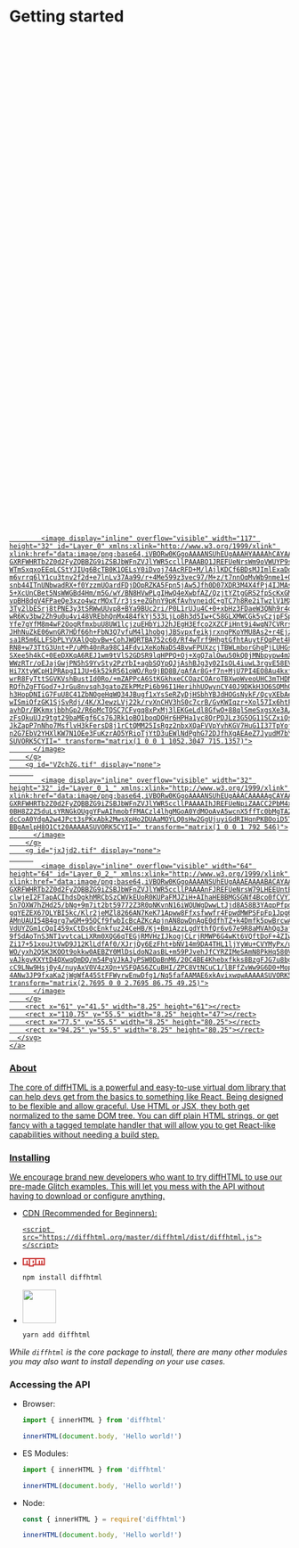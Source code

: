 # Getting started

<div class="hero">
  <p class="social">
    <a class="github" href="https://github.com/tbranyen/diffhtml">
      <i class="fa fa-github"></i>
    </a>
    <a class="stackoverflow" href="https://stackoverflow.com/search?q=diffhtml+javascript">
      <i class="fa fa-stack-overflow"></i>
    </a>
    <a class="twitter" href="https://twitter.com/diffhtml">
      <i class="fa fa-twitter"></i>
    </a>
    <a class="reddit" href="https://reddit.com/r/diffhtml">
      <i class="fa fa-reddit"></i>
    </a>
    <a class="gitter" href="https://gitter.im/tbranyen/diffhtml">
      <svg class="gitter" viewBox="60 -20 107.25 187.25">
        <g id="_x38_MJ9tV.tif" display="none">
          
            <image display="inline" overflow="visible" width="117" height="32" id="Layer_0" xmlns:xlink="http://www.w3.org/1999/xlink" xlink:href="data:image/png;base64,iVBORw0KGgoAAAANSUhEUgAAAHYAAAAhCAYAAAAMLF9eAAAACXBIWXMAAAsSAAALEgHS3X78AAAA GXRFWHRTb2Z0d2FyZQBBZG9iZSBJbWFnZVJlYWR5ccllPAAABO1JREFUeNrsWm9oVWUYP9s92KRr WTmSxqxoEEqLCStYJIUg6BcTB0K1QELsY0iDvoj74AcRFD+M/lAjlKDCf6BDsMJImlExaDqdTm4l m6vrrq6lY1cu3tnv2f2d+e7lnLv37Aa99/r+4Me599z3vec97/M+z/t7nnOqMvWb9nme1+QV8AF4 snb44ITnUNbwadRX+f0YzzmUOardFDjDOpRZKA5Fpn5jAw5Jfh0D07XDR3M4X4fPj4IJMAsO4XwW 5+XcUnCBet5NsWWGBd4Hm/m5G/wY/BN8HVwPLgIHwQ4eXwbfAZ/QzjtYZtgGRS2fpScKxGMbwcX8 vpBH8dgV4FPaeQe3xzo4wzrMOxT/r3js+eZGhnY9pKfAvhvneidC+gTC7h8Re2iTwzlV1MXBCEVg 3Ty2lbESrj8tPNE3y3tSRWwUUvp8+BYa9BUc2ri/P0L1rUJu4C+0+xbHz3FDaeW3QNh9r4g9VdTF wR6Kv3bw2Zh9u0u4vi48VREbhQnMx484fkYj533LjLoBh3d5Iw+C58GLXMWCGk5yCzjpFSplqmED Yfe7gYfM8m4wF2OogRfmxbuU8UW1lcjzuEHbYiJ2hJEgH3Efco2XZCFiHnt9i4wqN7CVRrsOSg37 JHhNuZkE06wnGR7HDf66h+FbN3Q7vfuM4l1hobgjJBSvpxfeikjrxngPKoYMU8As2+r4EjzOa6qQ sa1R5m6LLFSbPLYVXAlOgbvBw+CohJWQRTBA752c60/Rf4wTrf9HhgtGfhtAuytFQqPet4keLkYY RN8+w73TtG3Unt+P/uMh40nRa98C14FdviXeKoNaDS4BvwFPUXzcjTBWLmborGhgPjLUHGsZumts SXee5h4kC+0EeDXKqA6REJ1wm9tVlS2GDSR9lqHPPQ+Oj+XgQ7alOwu50kQ0jMNbpypw4mXxfoqQ WWzRTr/oEJajGwjPN5hS9YvSty2PzYbI+agbSQYpQJjAshBJg3y02IsOL4iuwL3rgvE58EVFeIp6 Hi7XtyWCpH1PRApgI1JU+6k52kR561oWO/Ro9jBD8B/gAfAr8G+f7n+MjU7PI4EO8Au4kxfJ0Jvi wrR8FyTttSGVKVshBustId0Ro/+mZAPPcA6StKGkhxeCCOazCOAroTBXwoWveoUHC3mTHDNkpdZL RQfhZgFTGod7+JrGu8nvsqh3gatoZEkPMzPi6b96I1HerihhUQwynCY40J9DKkH3O6SQMhQUKLD4 h3HopDNIiG7FuU8C41ZbNOgeHqWQ34JBugf1xYsSeRZyDjHSbhYBJdHOGsNykF/QcyXEbAe3YpDL wISmiOfzGK1SjSvRdj/4K/XJewzLVj22k/rvXnCHV3hS0c7crB/GvKWIqzr+Xol57Ix6htFShv8r avhDr/BKkmxjbbhGp2/R6pMcTQSC7CFvgq8xPxMj3lEKGeLdl8GfwO+88qlSmeSxgsXe3A/WZ0U7 zFsQkuUJz9tgt29baMEgf6Cs76JRk1oBQ1boqDQHr6HPHa1yc8QrPDJLz3G5OG11SCZxiQsuZdi2 JkZapP7nNho7MsflvH3kFersD8j1rCtQMM25IsRgz2nbxXQaFVVpYvhKGV7HuG1I37TpYojTNqJ/ n2G7EbV2YHXlKW7N1OEe3FuKzrAO5YRioTjYtD3uEWlNdPghG72DJfhXgAEAeZ7JyudM7bYAAAAA SUVORK5CYII=" transform="matrix(1 0 0 1 1052.3047 715.1357)">
          </image>
        </g>
        <g id="VZchZG.tif" display="none">
          
            <image display="inline" overflow="visible" width="32" height="32" id="Layer_0_1_" xmlns:xlink="http://www.w3.org/1999/xlink" xlink:href="data:image/png;base64,iVBORw0KGgoAAAANSUhEUgAAACAAAAAgCAYAAABzenr0AAAACXBIWXMAAAsSAAALEgHS3X78AAAA GXRFWHRTb2Z0d2FyZQBBZG9iZSBJbWFnZVJlYWR5ccllPAAAAIhJREFUeNpiZAACC2PbM4x//0gx 0BH8Z2Z5duLsYRNGkOUggYFwAIhmobfFMACzl4lhgMGoA0YdMOoAvA5wcnX5ffTc0bMgTA2x0SgY dcCoA0YdgA2w4JPct3sPKxAbk2MwsXpHo2DUAaMOYLQ0sHw2GgUjuyiGdRIHqnPKBOoiD5TvQXYD BBgAmlpH8O1Ct20AAAAASUVORK5CYII=" transform="matrix(1 0 0 1 792 546)">
          </image>
        </g>
        <g id="jxJjd2.tif" display="none">
          
            <image display="inline" overflow="visible" width="64" height="64" id="Layer_0_2_" xmlns:xlink="http://www.w3.org/1999/xlink" xlink:href="data:image/png;base64,iVBORw0KGgoAAAANSUhEUgAAAEAAAABACAYAAACqaXHeAAAACXBIWXMAAAP/AAAD/wGuK+TeAAAA GXRFWHRTb2Z0d2FyZQBBZG9iZSBJbWFnZVJlYWR5ccllPAAAAnFJREFUeNrsW79LHEEUntE9KzHk clwjeI2FTapACIhdsDgkhMRCbSzCWVkEUoR0KUPaFMJZiH+AIhaHEBBMGSGNf4Bco0fCVYIG0X35 5n7OXW7hZHd25/bNg+9m7it2bt59772Z3R0pNKvnN16iWQUWgDwwLtJjd8A58B3YAqpPfpdJapP/ gqYEZEX67QLYBI5kc/Klr2jeMZl8266AN7KeK71Apww8Ffxsfwwfr4FpwdMWPSFpFp1Jpg6YVArw AMnUAUI54B4grg7wGM+95QCf9fwbIcBcAZKcApjnAN8pwDnAgE0dfhTZ+k4Dmfk5pwBrcwAZqgL6 VdUYZGm1cQqI459xCtDs0cEnkfuz24CeHB/Kj+BmiAzzLgdYthfQr6v67e9R8aMVAhQg3aj4MFWA 9fSdAoTnS3NT1vvtcaLiXRm0XQG6qTEGjRMVHzIJkogjCLrjRMWP6G4wKt6VQftDoF+4ZIwPGQKG Zi17+51xouJtVwD9J12KlLdfAf0/XJrjQy6EzFht+bNV14m9DA4THL1ljYyWu+CVYMyPx/uXNf7A WO/yxh2Q5K3KOOt9okkw0AEBZY0MlDsLdoN2asBL+m59PJvehJfCYRZIMeSAmN8PkHq580Vn/CDe vAJkgvKXYtD4QXwqQmDQ/m54PgVJkAJyPSW0DpBnM6/20C4BE4Khebxfkks8BzgFJG7u8bgLAe4K cC9LNw9Hsj0y4/nuyAxV0V4zXQn+VSFQAS6ZCuBHI/ZPC8VtNCuC1/lBFfZvWw9G6D0+Mopg4oQb 4ANw3JP9fxaKa2jWgWfA45StFFWyrwEnwDfg1/Nq5fafAAMAE6xkAvixwqwAAAAASUVORK5CYII=" transform="matrix(2.7695 0 0 2.7695 86.75 49.25)">
          </image>
        </g>
        <rect x="61" y="41.5" width="8.25" height="61"></rect>
        <rect x="110.75" y="55.5" width="8.25" height="47"></rect>
        <rect x="77.5" y="55.5" width="8.25" height="80.25"></rect>
        <rect x="94.25" y="55.5" width="8.25" height="80.25"></rect>
      </svg>
    </a>
  </p>

  <div class="video-container">
  </div>
  <!--
  <img src="https://www.styled-components.com/static/logo.png" style="border: none">
  -->
</div>

### About

The core of diffHTML is a powerful and easy-to-use virtual dom library that can help devs get from the basics to something like React. Being designed to be flexible and allow graceful. Use HTML or JSX, they both get normalized to the same DOM tree. You can diff plain HTML strings, or get fancy with a tagged template handler that will allow you to get React-like capabilities without needing a build step.

### Installing

We encourage brand new developers who want to try diffHTML to use our pre-made Glitch examples. This will let you mess with the API without having to download or configure anything.

* CDN (Recommended for Beginners):

  ```
  <script src="https://diffhtml.org/master/diffhtml/dist/diffhtml.js"></script>
  ```

* <svg viewBox="0 0 18 7" width="40" style="position: relative; top: 2px;">
    <path fill="#CB3837" d="M0,0v6h5v1h4v-1h9v-6"></path>
    <path fill="#FFF" d="M1,1v4h2v-3h1v3h1v-4h1v5h2v-4h1v2h-1v1h2v-4h1v4h2v-3h1v3h1v-3h1v3h1v-4"></path>
  </svg>

  ``` sh
  npm install diffhtml
  ```

* <img width="60" src="images/yarn-logo.svg">

  ``` sh
  yarn add diffhtml
  ```

_While `diffhtml` is the core package to install, there are many other modules you may also want to install depending on your use cases._

### Accessing the API

* Browser:

  ``` javascript
  import { innerHTML } from 'diffhtml'

  innerHTML(document.body, 'Hello world!')
  ```

* ES Modules:

  ``` javascript
  import { innerHTML } from 'diffhtml'

  innerHTML(document.body, 'Hello world!')
  ```

* Node:

  ``` javascript
  const { innerHTML } = require('diffhtml')

  innerHTML(document.body, 'Hello world!')
  ```
